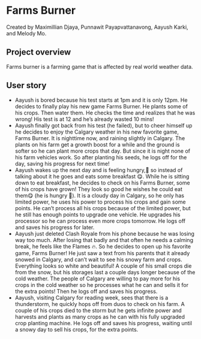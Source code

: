 # Farms Burner 

Created by Maximillian Djaya, Punnawit Payapvattanavong, Aayush Karki, and Melody Mo.

## Project overview

Farms burner is a farming game that is affected by real world weather data.

## User story

- Aayush is bored because his test starts at 1pm and it is only 12pm. He decides to finally play his new game Farms Burner. He plants some of his crops. Then water them. He checks the time and realizes that he was wrong! His test is at 12 and he’s already wasted 10 mins!
- Aayush finally got back from his test (he failed), but to cheer himself up he decides to enjoy the Calgary weather in his new favorite game, Farms Burner. It is nighttime now, and raining slightly in Calgary. The plants on his farm get a growth boost for a while and the ground is softer so he can plant more crops that day. But since it is night none of his farm vehicles work. So after planting his seeds, he logs off for the day, saving his progress for next time!
- Aayush wakes up the next day and is feeling hungry,🫄 so instead of talking about it he goes and eats some breakfast 😋. While he is sitting down to eat breakfast, he decides to check on his Farms Burner, some of his crops have grown! They look so good he wishes he could eat them😋 (he is hungry 🫄). It is a cloudy day in Calgary, so he only has limited power, he uses his power to process his crops and gain some points. He can’t process all his crops because of the limited power, but he still has enough points to upgrade one vehicle. He upgrades his processor so he can process even more crops tomorrow. He logs off and saves his progress for later.
- Aayush just deleted Clash Royale from his phone because he was losing way too much. After losing that badly and that often he needs a calming break, he feels like the Flames 🔥. So he decides to open up his favorite game, Farms Burner! He just saw a text from his parents that it already snowed in Calgary, and can’t wait to see his snowy farm and crops. Everything looks so white and beautiful! A couple of his small crops die from the snow, but his storages last a couple days longer because of the cold weather. The people of Calgary are willing to pay more for his crops in the cold weather so he processes what he can and sells it for the extra points! Then he logs off and saves his progress.
- Aayush, visiting Calgary for reading week, sees that there is a thunderstorm, he quickly hops off from duos to check on his farm. A couple of his crops died to the storm but he gets infinite power and harvests and plants as many crops as he can with his fully upgraded crop planting machine. He logs off and saves his progress, waiting until a snowy day to sell his crops, for the extra points.